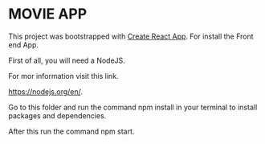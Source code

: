 <h1>MOVIE APP</h1>

This project was bootstrapped with [Create React App](https://github.com/facebookincubator/create-react-app).
For install the Front end App.

First of all, you will need a NodeJS.

For mor information visit this link.

https://nodejs.org/en/.

Go to this folder and run the command npm install in your terminal to install packages and dependencies.
 
After this run the command npm start.

